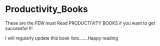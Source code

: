 # Productivity_Books
These are the FEW must Read PRODUCTIVITY BOOKS if you want to get successful !!!

I will regularly update this book lists.......Happy reading
